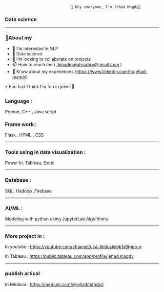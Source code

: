 

                                  👋 Hey everyone, I'm Jehad Magdy👋 
   ### Data science 
                                 
------------------------------------------------------------------------------------------------------------
### 💁About my 

- 👀 I’m interested in NLP 
- 🌱 Data science
- 💞️ I’m looking to collaborate on projects 
- 📫 How to reach me (  Jehadmagdysabry@gmail.com ) 
- 📄 Know about my experiences (https://www.linkedin.com/in/jehad-magdy)
 
⚡ Fun fact I think I'm fun in jokes  🐸

### Language :

Python, C++ , Java script

### Frame work :

Flask , HTML , CSS

______________________________________________

### Tools using in data visualization : 
Power bi,  Tableau, Excel 

______________________________________________

### Database : 
SQL, Hadoop ,Firebase

______________________________________________


### AI/ML  : 

Modeling with python using JupyterLab
Algorithms 

______________________________________________

### More project in : 

In youtube :
https://youtube.com/channel/uc4-tkidosiixbk1x9tgeo-g

In Tableau :
https://public.tableau.com/app/profile/jehad.magdy

______________________________________________

### publish artical 

In Medium :
https://medium.com/@jehadmagdy2


<!---
Gehad77/Gehad77 is a ✨ special ✨ repository because its `README.md` (this file) appears on your GitHub profile.
You can click the Preview link to take a look at your changes.
--->



